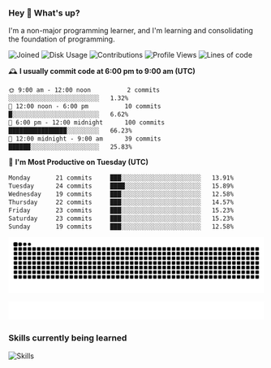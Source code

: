 ### Hey :wave: What's up?

I'm a non-major programming learner, and I'm learning and consolidating the foundation of programming.

<!--START_SECTION:waka-->
![Joined](http://img.shields.io/badge/Joined-8%20years%20ago-6D67E4?style=flat&labelColor=453C67)
![Disk Usage](http://img.shields.io/badge/Github%27s%20Storage-604.5%20MB-FD841F?style=flat&labelColor=E14D2A)
![Contributions](http://img.shields.io/badge/Contributions%20in%202025-33-7DCE13?style=flat&labelColor=2B7A0B)
![Profile Views](http://img.shields.io/badge/Profile%20Views-0-3AB4F2?style=flat&labelColor=0078AA)
![Lines of code](https://img.shields.io/badge/Lines%20of%20code-2%20Million%20Lines%20of%20code-FF8B8B?style=flat&labelColor=EB4747)

🕰️ **I usually commit code at 6:00 pm to 9:00 am (UTC)** 

```text
🌞 9:00 am - 12:00 noon          2 commits      ░░░░░░░░░░░░░░░░░░░░░░░░░   1.32% 
🌆 12:00 noon - 6:00 pm          10 commits     █░░░░░░░░░░░░░░░░░░░░░░░░   6.62% 
🌃 6:00 pm - 12:00 midnight      100 commits    ████████████████░░░░░░░░░   66.23% 
🌙 12:00 midnight - 9:00 am      39 commits     ██████░░░░░░░░░░░░░░░░░░░   25.83%
```
📅 **I'm Most Productive on Tuesday (UTC)** 

```text
Monday       21 commits     ███░░░░░░░░░░░░░░░░░░░░░░   13.91% 
Tuesday      24 commits     ████░░░░░░░░░░░░░░░░░░░░░   15.89% 
Wednesday    19 commits     ███░░░░░░░░░░░░░░░░░░░░░░   12.58% 
Thursday     22 commits     ███░░░░░░░░░░░░░░░░░░░░░░   14.57% 
Friday       23 commits     ███░░░░░░░░░░░░░░░░░░░░░░   15.23% 
Saturday     23 commits     ███░░░░░░░░░░░░░░░░░░░░░░   15.23% 
Sunday       19 commits     ███░░░░░░░░░░░░░░░░░░░░░░   12.58%
```

<!--END_SECTION:waka-->

![Snake animation](https://raw.githubusercontent.com/dirname/dirname/output/snake.svg)

![metrics](github-metrics.svg)

### Skills currently being learned

![Skills](https://skillicons.dev/icons?i=linux,rust,go,solidity,typescript,bash,git,postgres,mysql,redis,mongo,docker,kubernetes,grafana,prometheus)
